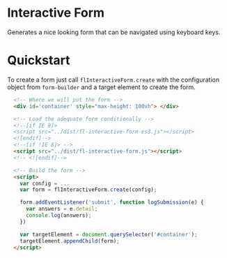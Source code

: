 # Interactive Form

Generates a nice looking form that can be navigated using keyboard keys.

# Quickstart

  To create a form just call `flInteractiveForm.create` with the configuration
  object from `form-builder` and a target element to create the form.

``` html
  <!-- Where we will put the form -->
  <div id='container' style="max-height: 100vh"> </div>

  <!-- Load the adequate form conditionally -->
  <!--[if IE 8]>
  <script src="../dist/fl-interactive-form-es3.js"></script>
  <![endif]-->
  <!--[if !IE 8]> -->
  <script src="../dist/fl-interactive-form.js"></script>
  <!-- <![endif]-->

  <!-- Build the form -->
  <script>
    var config = ...
    var form = flInteractiveForm.create(config);

    form.addEventListener('submit', function logSubmission(e) {
      var answers = e.detail;
      console.log(answers);
    })

    var targetElement = document.querySelector('#container');
    targetElement.appendChild(form);
  </script>
```
